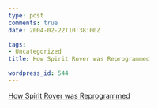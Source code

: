 ```yaml
---
type: post
comments: true
date: 2004-02-22T10:38:00Z

tags:
- Uncategorized
title: How Spirit Rover was Reprogrammed

wordpress_id: 544
---
```


[How Spirit Rover was Reprogrammed](http://www.eetimes.com/sys/news/OEG20040220S0046)
